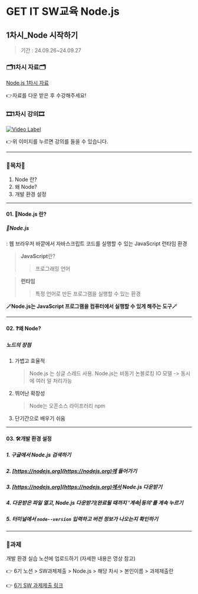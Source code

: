 # GET IT SW교육 Node.js
## 1차시_Node 시작하기
> 기간 : 24.09.26~24.09.27

### 🗂️1차시 자료🗂️
[Node.js 1차시 자료](https://github.com/getit-knu/Get-Node.js/blob/main/1%EC%B0%A8%EC%8B%9C/GETIT%205%E1%84%80%E1%85%B5%20SW%20Node%E1%84%80%E1%85%AD%E1%84%8B%E1%85%B2%E1%86%A8%201%E1%84%8E%E1%85%A1%E1%84%89%E1%85%B5.pdf)

👉자료를 다운 받은 후 수강해주세요!

### 🎞️1차시 강의🎞️
[![Video Label](http://img.youtube.com/vi/woF3YYv_jfw/0.jpg)](https://youtu.be/woF3YYv_jfw)

👉위 이미지를 누르면 강의를 들을 수 있습니다.

---

### 🚀목차🚀
1. Node 란?
2. 왜 Node?
3. 개발 환경 설정

---
#### 01. 🌿Node.js 란?
##### 🌿Node.js
: 웹 브라우저 바깥에서 자바스크립트 코드를 실행할 수 있는 JavaScript 런타임 환경

> **JavaScript**란?
>> 프로그래밍 언어

> **런타임**
>> 특정 언어로 만든 프로그램을 실행할 수 있는 환경

**🪄Node.js는 JavaScript 프로그램을 컴퓨터에서 실행할 수 있게 해주는 도구🪄**

---

#### 02. ❓왜 Node?
##### 노드의 장점
1. 가볍고 효율적
   > Node.js 는 싱글 스레드 사용.
   > Node.js는 비동기 논블로킹 IO 모델 -> 동시에 여러 일 처리가능
2. 뛰어난 확장성
   > Node는 오픈소스 라이프러리 npm
3. 단기간으로 배우기 쉬움

---

#### 03. 🛠️개발 환경 설정
##### 1. 구글에서 Node.js 검색하기
##### 2. [https://nodejs.org](https://nodejs.org)에 들어가기
##### 3. [https://nodejs.org](https://nodejs.org)에서 Node.js 다운받기
##### 4. 다운받은 파일 열고, Node.js 다운받기(완료될 때까지 '계속|동의'를 계속 누르기
##### 5. 터미널에서 `node--version` 입력하고 버전 정보가 나오는지 확인하기

---

### 📢과제
개발 환경 실습 노션에 업로드하기 (자세한 내용은 영상 참고)

👉 6기 노션 > SW과제제출 > Node.js > 해당 차시 > 본인이름 > 과제제출란

👉 [6기 SW 과제제출 링크](https://www.notion.so/SW-8502eeef321b43e2ad13ece0f626be33)

